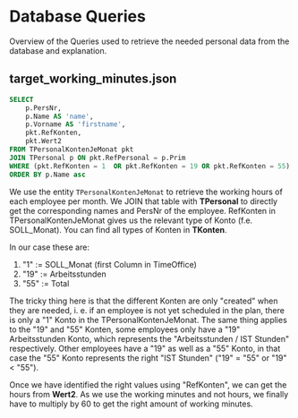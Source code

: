 # Database Queries
Overview of the Queries used to retrieve the needed personal data from the database and explanation.

## target_working_minutes.json

```sql
SELECT
	p.PersNr,
	p.Name AS 'name',
	p.Vorname AS 'firstname',
	pkt.RefKonten,
	pkt.Wert2
FROM TPersonalKontenJeMonat pkt
JOIN TPersonal p ON pkt.RefPersonal = p.Prim
WHERE (pkt.RefKonten = 1  OR pkt.RefKonten = 19 OR pkt.RefKonten = 55) AND pkt.Monat = '202411'
ORDER BY p.Name asc
```

We use the entity `TPersonalKontenJeMonat` to retrieve the working hours of each employee per month.
We JOIN that table with **TPersonal** to directly get the corresponding names and PersNr of the employee.
RefKonten in TPersonalKontenJeMonat gives us the relevant type of Konto (f.e. SOLL_Monat). You can find all types of Konten in **TKonten**.

In our case these are:
1. "1" := SOLL_Monat (first Column in TimeOffice)
2. "19" := Arbeitsstunden
3. "55" := Total

The tricky thing here is that the different Konten are only "created" when they are needed, i. e. if an employee is not yet scheduled in the plan,
there is only a "1" Konto in the TPersonalKontenJeMonat. The same thing applies to the "19" and "55" Konten, some employees only have a "19" Arbeitsstunden Konto,
which represents the "Arbeitsstunden / IST Stunden" respectively. Other employees have a "19" as well as a "55" Konto, in that case the "55" Konto represents the right "IST Stunden" ("19" = "55" or "19" < "55").

Once we have identified the right values using "RefKonten", we can get the hours from **Wert2**. As we use the working minutes and not hours, we finally have to multiply by 60 to get the right amount of working minutes.
